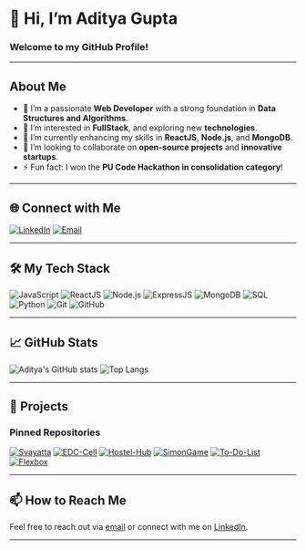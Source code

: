 # 👋 Hi, I’m Aditya Gupta

### Welcome to my GitHub Profile!

---

## About Me
- 🔭 I’m a passionate **Web Developer** with a strong foundation in **Data Structures and Algorithms**.
- 👀 I’m interested in **FullStack**, and exploring new **technologies**.
- 🌱 I’m currently enhancing my skills in **ReactJS**, **Node.js**, and **MongoDB**.
- 💞️ I’m looking to collaborate on **open-source projects** and **innovative startups**.
- ⚡ Fun fact: I won the **PU Code Hackathon in consolidation category**!

---

## 🌐 Connect with Me
[![LinkedIn](https://img.shields.io/badge/LinkedIn-0077B5?logo=linkedin&logoColor=white)](https://www.linkedin.com/in/adityaguptase/)
[![Email](https://img.shields.io/badge/Email-D14836?logo=gmail&logoColor=white)](mailto:2399.adi@gmail.com)

---

## 🛠️ My Tech Stack
![JavaScript](https://img.shields.io/badge/-JavaScript-F7DF1E?logo=javascript&logoColor=black&style=flat)
![ReactJS](https://img.shields.io/badge/-ReactJS-61DAFB?logo=react&logoColor=black&style=flat)
![Node.js](https://img.shields.io/badge/-Node.js-339933?logo=node.js&logoColor=white&style=flat)
![ExpressJS](https://img.shields.io/badge/-ExpressJS-000000?logo=express&logoColor=white&style=flat)
![MongoDB](https://img.shields.io/badge/-MongoDB-47A248?logo=mongodb&logoColor=white&style=flat)
![SQL](https://img.shields.io/badge/-SQL-4479A1?logo=postgresql&logoColor=white&style=flat)
![Python](https://img.shields.io/badge/-Python-3776AB?logo=python&logoColor=white&style=flat)
![Git](https://img.shields.io/badge/-Git-F05032?logo=git&logoColor=white&style=flat)
![GitHub](https://img.shields.io/badge/-GitHub-181717?logo=github&logoColor=white&style=flat)

---

## 📈 GitHub Stats
![Aditya's GitHub stats](https://github-readme-stats.vercel.app/api?username=Adii-7595&show_icons=true&theme=radical)
![Top Langs](https://github-readme-stats.vercel.app/api/top-langs/?username=Adii-7595&layout=compact&theme=radical)

---

## 🚀 Projects
### Pinned Repositories
[![Svayatta](https://github-readme-stats.vercel.app/api/pin/?username=Adii-7595&repo=Svayatta&theme=radical)](https://github.com/Adii-7595/Svayatta)
[![EDC-Cell](https://github-readme-stats.vercel.app/api/pin/?username=Adii-7595&repo=EDC-Cell&theme=radical)](https://github.com/Adii-7595/EDC-Cell)
[![Hostel-Hub](https://github-readme-stats.vercel.app/api/pin/?username=Adii-7595&repo=Hostel-Hub&theme=radical)](https://github.com/Adii-7595/Hostel-Hub)
[![SimonGame](https://github-readme-stats.vercel.app/api/pin/?username=Adii-7595&repo=SimonGame&theme=radical)](https://github.com/Adii-7595/SimonGame)
[![To-Do-List](https://github-readme-stats.vercel.app/api/pin/?username=Adii-7595&repo=To-Do-List&theme=radical)](https://github.com/Adii-7595/To-Do-List)
[![Flexbox](https://github-readme-stats.vercel.app/api/pin/?username=Adii-7595&repo=Flexbox&theme=radical)](https://github.com/Adii-7595/Flexbox)

---

## 📫 How to Reach Me
Feel free to reach out via [email](mailto:2399.adi@gmail.com) or connect with me on [LinkedIn](https://www.linkedin.com/in/adityaguptase/).

---


